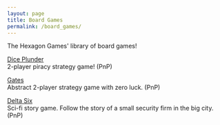 ```yaml
---
layout: page
title: Board Games
permalink: /board_games/
---
```

The Hexagon Games' library of board games!  

[Dice Plunder](/dice-plunder/ "Dice Plunder")  
2-player piracy strategy game! (PnP)

[Gates](/gates/ "Gates")  
Abstract 2-player strategy game with zero luck. (PnP)

[Delta Six](/delta-six/ "Delta Six")  
Sci-fi story game. Follow the story of a small security firm in the big city. (PnP)
